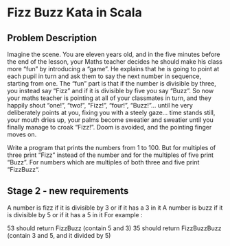 # Fizz Buzz Kata in Scala

## Problem Description

Imagine the scene. You are eleven years old, and in the five minutes before the end of the lesson, your Maths teacher
decides he should make his class more “fun” by introducing a “game”. He explains that he is going to point at each pupil
in turn and ask them to say the next number in sequence, starting from one. The “fun” part is that if the number is
divisible by three, you instead say “Fizz” and if it is divisible by five you say “Buzz”. So now your maths teacher is
pointing at all of your classmates in turn, and they happily shout “one!”, “two!”, “Fizz!”, “four!”, “Buzz!”… until he
very deliberately points at you, fixing you with a steely gaze… time stands still, your mouth dries up, your palms
become sweatier and sweatier until you finally manage to croak “Fizz!”. Doom is avoided, and the pointing finger moves
on.

Write a program that prints the numbers from 1 to 100. But for multiples of three print “Fizz” instead of the number and
for the multiples of five print “Buzz”. For numbers which are multiples of both three and five print “FizzBuzz“.

## Stage 2 - new requirements

A number is fizz if it is divisible by 3 or if it has a 3 in it
A number is buzz if it is divisible by 5 or if it has a 5 in it
For example :

53 should return FizzBuzz (contain 5 and 3)
35 should return FizzBuzzBuzz (contain 3 and 5, and it divided by 5)
